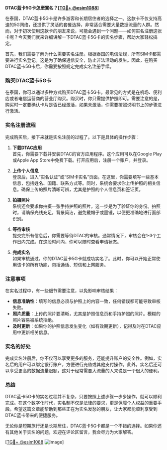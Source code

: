 **DTAC蓝卡5G卡怎麽實名？[[TG💪+ @esim1088](https://t.me/s/esim1088)]**

在泰国，DTAC蓝卡5G卡是许多游客和长期居住者的选择之一。这款卡不仅支持高速的5G网络，还提供了灵活的套餐选择，非常适合需要大量数据流量的人群。然而，对于初次使用这款卡的朋友来说，可能会遇到一个问题——如何实名注册这张卡呢？今天我们就来详细讲解一下DTAC蓝卡5G卡的实名步骤，帮助大家轻松搞定。

首先，我们需要了解为什么需要实名注册。根据泰国的电信法规，所有SIM卡都需要进行实名登记。这是为了确保通信安全，防止非法活动的发生。因此，在购买DTAC蓝卡5G卡后，你需要按照规定完成实名注册手续。

### 购买DTAC蓝卡5G卡

在泰国，你可以通过多种方式购买DTAC蓝卡5G卡。最常见的方式是在机场、便利店或者电信运营商的营业厅购买。购买时，你只需提供护照即可。需要注意的是，购买时一定要确认卡片是否已经激活，如果未激活，你需要按照说明书上的步骤进行激活。

### 实名注册流程

完成购买后，接下来就是实名注册的过程了。以下是具体的操作步骤：

1. **下载DTAC应用**  
   首先，你需要下载并安装DTAC的官方应用程序。这个应用可以在Google Play或Apple App Store中免费下载。打开应用后，注册一个账户，并登录。

2. **上传个人信息**  
   登录后，进入“实名认证”或“SIM卡实名”页面。在这里，你需要填写一些基本信息，包括姓名、国籍、联系方式等。同时，系统会要求你上传护照的相关信息。确保上传的照片清晰可辨，尤其是护照的个人信息页和签证页。

3. **拍摄照片**  
   系统还会要求你拍摄一张手持护照的照片。这一步是为了验证你的身份。拍照时，请确保光线充足，背景简洁，避免戴帽子或墨镜，以便更准确地进行面部识别。

4. **等待审核**  
   提交完所有信息后，你需要等待DTAC的审核。通常情况下，审核会在1-3个工作日内完成。在这段时间内，你可以随时查看申请状态。

5. **完成实名**  
   如果审核通过，你的DTAC蓝卡5G卡就成功实名了。此时，你可以开始正常使用该卡的所有功能，包括通话、短信和上网服务。

### 注意事项

在实名过程中，有一些细节需要注意，以免影响审核结果：

- **信息准确性**：填写的信息必须与护照上的内容一致，任何错误都可能导致审核失败。
- **照片质量**：上传的照片要清晰，尤其是护照信息页和手持护照的照片。模糊的照片容易被系统拒绝。
- **及时更新**：如果你的护照信息发生变化（如有效期更新），记得及时在DTAC应用中更新相关信息。

### 实名的好处

完成实名注册后，你不仅可以享受更多的服务，还能提升账户的安全性。例如，实名后的用户可以绑定银行账户，方便进行充值或其他支付操作。此外，实名后还可以享受更高的数据流量限额，这对于经常需要大流量的人来说是一个很大的便利。

### 总结

DTAC蓝卡5G卡的实名过程并不复杂，只要按照上述步骤一步步操作，就可以顺利完成。在这个数字化时代，实名制不仅是法律的要求，更是保障个人权益的重要手段。希望这篇文章能帮助到那些正在为实名发愁的朋友，让大家都能顺利享受到DTAC蓝卡带来的便捷服务。

无论你是短期旅行还是长期居住，DTAC蓝卡5G卡都是一个不错的选择。如果你还有其他关于实名的问题，欢迎在评论区留言，我会尽力为大家解答。

[[TG💪+ @esim1088](https://t.me/s/esim1088) ![Image](https://i.postimg.cc/4NQfJmqS/Snipaste-2025-05-13-00-14-12.png)]